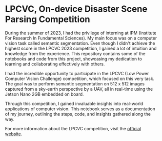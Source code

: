 <div class="alert alert-info" role="alert">
  <h1><strong>LPCVC, On-device Disaster Scene Parsing Competition</strong></h1>
  <p>During the summer of 2023, I had the privilege of interning at IPM (Institute For Research In Fundamental Sciences). My main focus was on a computer vision task called semantic segmentation. Even though I didn't achieve the highest score in the LPCVC 2023 competition, I gained a lot of intuition and knowledge from the experience. This repository contains some of the notebooks and code from this project, showcasing my dedication to learning and collaborating effectively with others.</p>
  <p>I had the incredible opportunity to participate in the LPCVC (Low Power Computer Vision Challenge) competition, which focused on this very task. The goal was to perform semantic segmentation on 512 x 512 images captured from a sky-earth perspective by a UAV, all in real-time using the Jetson Nano 2GB embedded on board.</p>
  <p>Through this competition, I gained invaluable insights into real-world applications of computer vision. This notebook serves as a documentation of my journey, outlining the steps, code, and insights gathered along the way.</p>
  <p>For more information about the LPCVC competition, visit the <a href="https://lpcv.ai/2023LPCVC/introduction" target="_blank">official website</a>.</p>
</div>
